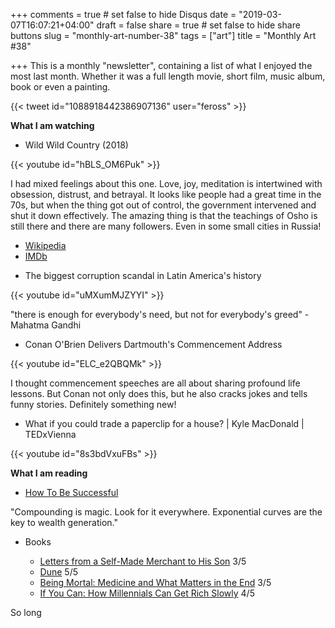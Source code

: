 +++
comments = true	# set false to hide Disqus
date = "2019-03-07T16:07:21+04:00"
draft = false
share = true	# set false to hide share buttons
slug = "monthly-art-number-38"
tags = ["art"]
title = "Monthly Art #38"

+++
This is a monthly "newsletter", containing a list of what I enjoyed the most
last month. Whether it was a full length movie, short film, music album, book
or even a painting.

{{< tweet id="1088918442386907136" user="feross" >}}

<!--more-->

**What I am watching**

* Wild Wild Country (2018)

{{< youtube id="hBLS_OM6Puk" >}}

I had mixed feelings about this one. Love, joy, meditation is intertwined with
obsession, distrust, and betrayal. It looks like people had a great time in the
70s, but when the thing got out of control, the government intervened and shut
it down effectively. The amazing thing is that the teachings of Osho is still
there and there are many followers. Even in some small cities in Russia!

- [Wikipedia](https://en.wikipedia.org/wiki/Wild_Wild_Country)
- [IMDb](https://www.imdb.com/title/tt7768848/)

* The biggest corruption scandal in Latin America's history

{{< youtube id="uMXumMJZYYI" >}}

"there is enough for everybody's need, but not for everybody's greed" - Mahatma
Gandhi

* Conan O'Brien Delivers Dartmouth's Commencement Address

{{< youtube id="ELC_e2QBQMk" >}}

I thought commencement speeches are all about sharing profound life lessons.
But Conan not only does this, but he also cracks jokes and tells funny stories.
Definitely something new!

* What if you could trade a paperclip for a house? | Kyle MacDonald | TEDxVienna

{{< youtube id="8s3bdVxuFBs" >}}

**What I am reading**

* [How To Be Successful](http://blog.samaltman.com/how-to-be-successful)

"Compounding is magic. Look for it everywhere. Exponential curves are the key to wealth generation."

* Books

  - [Letters from a Self-Made Merchant to His Son](https://www.goodreads.com/book/show/1221559.Letters_from_a_Self_Made_Merchant_to_His_Son) 3/5
  - [Dune](https://www.goodreads.com/book/show/234225.Dune) 5/5
  - [Being Mortal: Medicine and What Matters in the End](https://www.goodreads.com/book/show/20696006-being-mortal) 3/5
  - [If You Can: How Millennials Can Get Rich Slowly](https://www.goodreads.com/book/show/21852252-if-you-can) 4/5

So long
